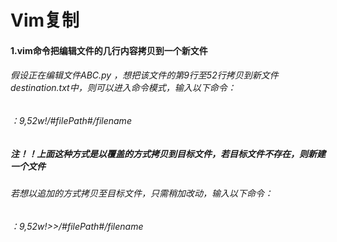 # Vim复制

#### 1.vim命令把编辑文件的几行内容拷贝到一个新文件

###### 假设正在编辑文件ABC.py ，想把该文件的第9行至52行拷贝到新文件destination.txt中，则可以进入命令模式，输入以下命令：

###### ：9,52w!/#filePath#/filename		

##### 注！！上面这种方式是以覆盖的方式拷贝到目标文件，若目标文件不存在，则新建一个文件

###### 若想以追加的方式拷贝至目标文件，只需稍加改动，输入以下命令：

###### ：9,52w!>>/#filePath#/filename